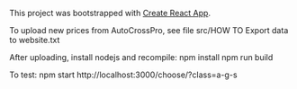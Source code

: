 This project was bootstrapped with [Create React App](https://github.com/facebookincubator/create-react-app).

To upload new prices from AutoCrossPro, see file src/HOW TO Export data to website.txt

After uploading, install nodejs and recompile: 
npm install
npm run build

To test:
npm start
http://localhost:3000/choose/?class=a-g-s


